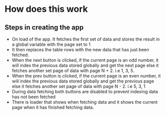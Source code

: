 # How does this work

## Steps in creating the app

- On load of the app. It fetches the first set of data and stores the result in a global variable with the page set to 1
- It then replaces the table rows with the new data that has just been fetched.
- When the next button is clicked, if the current page is an odd number, it will index the previous data stored globally and get the next page else it fetches another set page of data with page N + 2. i.e 1, 3, 5.
- When the prev button is clicked, if the current page is an even number, it will index the previous data stored globally and get the previous page else it fetches another set page of data with page N - 2. i.e 5, 3, 1
- During data fetching both buttons are disabled to prevent indexing data has not been fetched
- There is loader that shows when fetching data and it shows the current page when it has finished fetching data.
